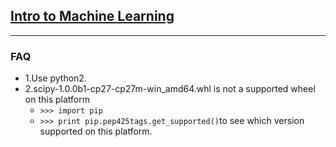 ## [Intro to Machine Learning](./https://www.udacity.com/course/intro-to-machine-learning--ud120?utm_campaign=api&utm_medium=referral&utm_source=CourseTalk&affcode=E0ETd1pWQHYDUQ%253D%253D)


---
### FAQ
- 1.Use python2.
- 2.scipy-1.0.0b1-cp27-cp27m-win_amd64.whl is not a supported wheel on this platform
	-  `>>> import pip`
	- `>>> print pip.pep425tags.get_supported()`to see which version supported on this platform.